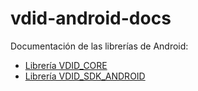 # vdid-android-docs

Documentación de las librerías de Android:

- [Librería VDID_CORE](/LibraryVdidCore.md)
- [Librería VDID_SDK_ANDROID](/LibraryVdidSdkAndroid.md)
